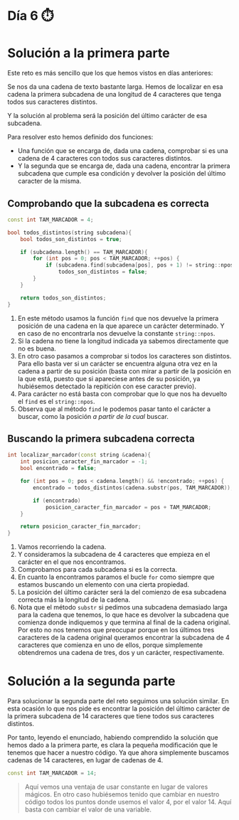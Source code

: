 # Día 6 :stopwatch:

# Solución a la primera parte

Este reto es más sencillo que los que hemos vistos en días anteriores:

Se nos da una cadena de texto bastante larga. Hemos de localizar en esa cadena la primera subcadena de una longitud de 4 caracteres que tenga todos sus caracteres distintos.

Y la solución al problema será la posición del último carácter de esa subcadena.

Para resolver esto hemos definido dos funciones:

* Una función que se encarga de, dada una cadena, comprobar si es una cadena de 4 caracteres con todos sus caracteres distintos.
* Y la segunda que se encarga de, dada una cadena, encontrar la primera subcadena que cumple esa condición y devolver la posición del último caracter de la misma.

## Comprobando que la subcadena es correcta

````c++
const int TAM_MARCADOR = 4;

bool todos_distintos(string subcadena){
    bool todos_son_distintos = true;

    if (subcadena.length() == TAM_MARCADOR){
        for (int pos = 0; pos < TAM_MARCADOR; ++pos) {
            if (subcadena.find(subcadena[pos], pos + 1) != string::npos)
                todos_son_distintos = false;
        }
    }

    return todos_son_distintos;
}
````

1. En este método usamos la función `find` que nos devuelve la primera posición de una cadena en la que aparece un carácter determinado. Y en caso de no encontrarla nos devuelve la constante `string::npos`.
2. Si la cadena no tiene la longitud indicada ya sabemos directamente que no es buena.
3. En otro caso pasamos a comprobar si todos los caracteres son distintos. Para ello basta ver si un carácter se encuentra alguna otra vez en la cadena a partir de su posición (basta con mirar a partir de la posición en la que está, puesto que si apareciese antes de su posición, ya hubiésemos detectado la repitición con ese caracter previo).
4. Para carácter no está basta con comprobar que lo que nos ha devuelto el `find` es el `string::npos`.
5. Observa que al método `find` le podemos pasar tanto el carácter a buscar, como la posición *a partir de la cual* buscar.

## Buscando la primera subcadena correcta

````c++
int localizar_marcador(const string &cadena){
    int posicion_caracter_fin_marcador = -1;
    bool encontrado = false;

    for (int pos = 0; pos < cadena.length() && !encontrado; ++pos) {
        encontrado = todos_distintos(cadena.substr(pos, TAM_MARCADOR));

        if (encontrado)
            posicion_caracter_fin_marcador = pos + TAM_MARCADOR;
    }

    return posicion_caracter_fin_marcador;
}
````

1. Vamos recorriendo la cadena.
2. Y consideramos la subcadena de 4 caracteres que empieza en el carácter en el que nos encontramos.
3. Comprobamos para cada subcadena si es la correcta.
4. En cuanto la encontramos paramos el bucle `for` como siempre que estamos buscando un elemento con una cierta propiedad.
5. La posición del último carácter será la del comienzo de esa subcadena correcta más la longitud de la cadena.
6. Nota que el método `substr` si pedimos una subcadena demasiado larga para la cadena que tenemos, lo que hace es devolver la subcadena que comienza donde indiquemos y que termina al final de la cadena original. Por esto no nos tenemos que preocupar porque en los últimos tres caracteres de la cadena original queramos encontrar la subcadena de 4 caracteres que comienza en uno de ellos, porque simplemente obtendremos una cadena de tres, dos y un carácter, respectivamente.

# Solución a la segunda parte

Para solucionar la segunda parte del reto seguimos una solución similar. En esta ocasión lo que nos pide es encontrar la posición del último carácter de la primera subcadena de 14 caracteres que tiene todos sus caracteres distintos.

Por tanto, leyendo el enunciado, habiendo comprendido la solución que hemos dado a la primera parte, es clara la pequeña modificación que le tenemos que hacer a nuestro código. Ya que ahora simplemente buscamos cadenas de 14 caracteres, en lugar de cadenas de 4.

````c++
const int TAM_MARCADOR = 14;
````

> Aquí vemos una ventaja de usar constante en lugar de valores mágicos. En otro caso hubiésemos tenido que cambiar en nuestro código todos los puntos donde usemos el valor 4, por el valor 14. Aquí basta con cambiar el valor de una variable.